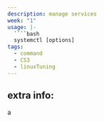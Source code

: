 ```yaml
---
description: manage services
week: "1"
usage: |-
  ````bash 
  systemctl [options]
tags:
  - command
  - CS3
  - linuxTuning
---
```

## extra info:
a